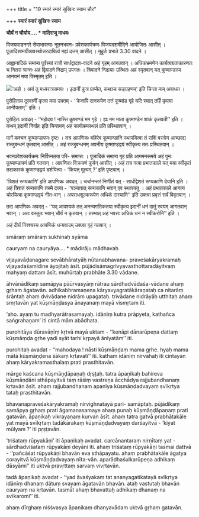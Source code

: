 +++
title = "19 स्मारं स्मारं सुखिनः स्याम चौर"

+++
**स्मारं स्मारं सुखिनः स्याम**

**चौर्यं न चौर्याय.... \* मादिराजु माधवः**

विजयवाडनगरे सेवाभारत्याः नूतनभवन- प्रवेशकार्यक्रमः विजयदशमीदिने आयोजितः आसीत् । पूजादिसामग्रीव्यवस्थोत्तरदायित्वं मह्यं दत्तम् आसीत् । मुहूर्तः प्रभाते 3.30 वादने ।

आह्वानादिकं समाप्य पूर्वस्यां रात्रौ सार्धद्वादश-वादने अहं गृहम् आगतवान् । अधिकभ्रमणेन कार्यव्यग्रताकारणतः च नितरां श्रान्तः अहं द्विवादने निद्राम् उपगतः । त्रिवादने निद्रायाः उत्थितः अहं स्मृतवान् यत् कूष्माण्डस्य आनयनं मया विस्मृतम् इति ।

**![](magazine_images/img-1669829408Smaram.jpg)**‘अहो । अयं तु मध्यरात्रसमयः । इदानीं कुत्र प्राप्येत, कथञ्च सङ्ग्रहणम्’ इति चिन्ता माम् अबाधत ।

पुरोहिताय दूरवाणीं कृत्वा मया उक्तम् - ‘‘केनापि दानरूपेण दत्तं कूष्मांड गृहे यदि स्यात् तर्हि कृपया आनीयताम्’’ इति ।

पुरोहितः अवदत् - ‘‘महोदय ! नास्ति कूष्माण्डं मम गृहे । ह्यः मम माता कूष्माण्डेन शाकं कृतवती’’ इति । कथम् इदानीं निर्वाहः इति चिन्तयन् अहं कार्यक्रमस्थलं प्रति प्रस्थितवान् ।

मार्गे कश्चन कूष्माण्डापणः दृष्टः । तत्र आपणिकः बहिरेव कूष्माण्डानि स्थापयित्वा तं राशिं वस्त्रेण आच्छाद्य रज्जुबन्धनं कृतवान् आसीत् । अहं रज्जुबन्धनम् अपनीय कूष्माण्डद्वयं स्वीकृत्य ततः प्रस्थितवान् ।

भवनप्रवेशकार्यक्रमः निर्विघ्नतया परि- समाप्तः । पूजादिकं समाप्य गृहं प्रति आगमनसमये अहं पुनः कूष्माण्डापणं प्रति गतवान् । आपणिकः विक्रयणं कुर्वन् आसीत् । अहं तत्र गत्वा प्रभातकाले यत् मया स्वीकृतं तदाकारकं कूष्माण्डद्वयं दर्शयित्वा - ‘कियत् मूल्यम् ?’ इति पृष्टवान् ।

‘त्रिशतं रूप्यकाणि’ इति आपणिकः अवदत् । चर्चानन्तरं निर्णीतं यत् - सार्धद्विशतं रूप्यकाणि देयानि इति । अहं त्रिशतं रूप्यकाणि तस्मै दत्त्वा - ‘‘पञ्चाशत् रूप्यकाणि भवान् एव स्थापयतु । अहं प्रभातकाले आगत्य चोरयित्वा कूष्माण्डद्वयं नीत-वान् । अपराधशुल्करूपेण अधिकं दास्यामि’’ इति उक्त्वा प्रवृत्तं सर्वं विवृतवान् ।

तदा आपणिकः अवदत् - ‘‘यद् आवश्यकं तत् अनन्यगतिकतया स्वीकृत्य इदानीं धनं दातुं स्वयम् आगतवान् भवान् । अतः वस्तुतः भवान् चौर्यं न कृतवान् । तस्मात् अहं भवत्तः अधिकं धनं न स्वीकरोमि’’ इति ।

अहं दीर्घं निश्श्वस्य आपणिकं धन्यवादम् उक्त्वा गृहं गतवान् ।



smāraṃ smāraṃ sukhinaḥ syāma

cauryaṃ na cauryāya.... \* mādirāju mādhavaḥ

vijayavāḍanagare sevābhāratyāḥ nūtanabhavana- praveśakāryakramaḥ vijayadaśamīdine āyojitaḥ āsīt. pūjādisāmagrīvyavasthottaradāyitvaṃ mahyaṃ dattam āsīt. muhūrtaḥ prabhāte 3.30 vādane.

āhvānādikaṃ samāpya pāūrvasyāṃ rātrau sārdhadvādaśa-vādane ahaṃ gṛham āgatavān. adhikabhramaṇena kāryavyagratākāraṇataḥ ca nitarāṃ śrāntaḥ ahaṃ dvivādane nidrām upagataḥ. trivādane nidrāyāḥ utthitaḥ ahaṃ smṛtavān yat kūṣmāṇḍasya ānayanaṃ mayā vismṛtam iti.

‘aho. ayaṃ tu madhyarātrasamayaḥ. idānīṃ kutra prāpyeta, kathañca saṅgrahaṇam’ iti cintā mām abādhata.

purohitāya dūravāṇīṃ kṛtvā mayā uktam - ‘‘kenāpi dānarūpeṇa dattaṃ kūṣmāṃḍa gṛhe yadi syāt tarhi kṛpayā ānīyatām’’ iti.

purohitaḥ avadat - ‘‘mahodaya ! nāsti kūṣmāṇḍaṃ mama gṛhe. hyaḥ mama mātā kūṣmāṇḍena śākaṃ kṛtavatī’’ iti. katham idānīṃ nirvāhaḥ iti cintayan ahaṃ kāryakramasthalaṃ prati prasthitavān.

mārge kaścana kūṣmāṇḍāpaṇaḥ dṛṣṭaḥ. tatra āpaṇikaḥ bahireva kūṣmāṇḍāni sthāpayitvā taṃ rāśiṃ vastreṇa ācchādya rajjubandhanaṃ kṛtavān āsīt. ahaṃ rajjubandhanam apanīya kūṣmāṇḍadvayaṃ svīkṛtya tataḥ prasthitavān.

bhavanapraveśakāryakramaḥ nirvighnatayā pari- samāptaḥ. pūjādikaṃ samāpya gṛhaṃ prati āgamanasamaye ahaṃ punaḥ kūṣmāṇḍāpaṇaṃ prati gatavān. āpaṇikaḥ vikrayaṇaṃ kurvan āsīt. ahaṃ tatra gatvā prabhātakāle yat mayā svīkṛtaṃ tadākārakaṃ kūṣmāṇḍadvayaṃ darśayitvā - ‘kiyat mūlyam ?’ iti pṛṣṭavān.

‘triśataṃ rūpyakāṇi’ iti āpaṇikaḥ avadat. carcānantaraṃ nirṇītaṃ yat - sārdhadviśataṃ rūpyakāṇi deyāni iti. ahaṃ triśataṃ rūpyakāṇi tasmai dattvā - ‘‘pañcāśat rūpyakāṇi bhavān eva sthāpayatu. ahaṃ prabhātakāle āgatya corayitvā kūṣmāṇḍadvayaṃ nīta-vān. aparādhaśulkarūpeṇa adhikaṃ dāsyāmi’’ iti uktvā pravṛttaṃ sarvaṃ vivṛtavān.

tadā āpaṇikaḥ avadat - ‘‘yad āvaśyakaṃ tat ananyagatikatayā svīkṛtya idānīṃ dhanaṃ dātuṃ svayam āgatavān bhavān. ataḥ vastutaḥ bhavān cauryaṃ na kṛtavān. tasmāt ahaṃ bhavattaḥ adhikaṃ dhanaṃ na svīkaromi’’ iti.

ahaṃ dīrghaṃ niśśvasya āpaṇikaṃ dhanyavādam uktvā gṛhaṃ gatavān.
